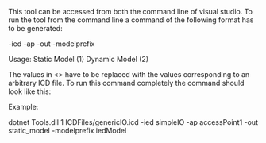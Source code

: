 This tool can be accessed from both the command line of visual studio. 
To run the tool from the command line a command of the following format has to be generated:

<generator option> <ICD file>  -ied  <ied-name> -ap <access-point-name> -out <output-name> -modelprefix <model-prefix>

Usage:
Static Model (1)
Dynamic Model (2)

The values in <> have to be replaced with the values corresponding to an arbitrary ICD file. 
To run this command completely the command should look like this: 

Example: 

dotnet Tools.dll 1 ICDFiles/genericIO.icd -ied simpleIO -ap accessPoint1 -out static_model -modelprefix iedModel